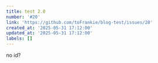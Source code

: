 ```yaml
---
title: test 2.0
number: '#20'
link: 'https://github.com/toFrankie/blog-test/issues/20'
created_at: '2025-05-31 17:12:00'
updated_at: '2025-05-31 17:12:00'
labels: []
---
```

no id?
